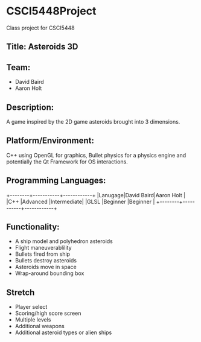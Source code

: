 # CSCI5448Project
Class project for CSCI5448

## Title: Asteroids 3D

## Team:
* David Baird
* Aaron Holt

## Description:
A game inspired by the 2D game asteroids brought into 3 dimensions.

## Platform/Environment:
C++ using OpenGL for graphics, Bullet physics for a physics engine and potentially the Qt Framework for OS interactions.

## Programming Languages:
+--------+-----------+------------+
|Lanugage|David Baird|Aaron Holt  |
|C++     |Advanced   |Intermediate|
|GLSL	 |Beginner   |Beginner	  |
+--------+-----------+------------+

## Functionality:
* A ship model and polyhedron asteroids
* Flight maneuverablility
* Bullets fired from ship
* Bullets destroy asteroids
* Asteroids move in space
* Wrap-around bounding box

## Stretch
* Player select
* Scoring/high score screen
* Multiple levels
* Additional weapons
* Additional asteroid types or alien ships
